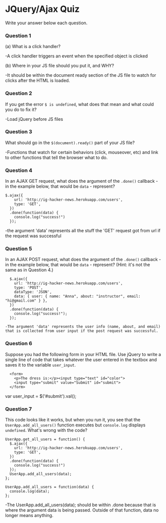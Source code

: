 # JQuery/Ajax Quiz

Write your answer below each question.

### Question 1
(a) What is a click handler?

-A click handler triggers an event when the specified object is clicked

(b) Where in your JS file should you put it, and WHY?

-It should be within the document ready section of the JS file to watch for clicks after the HTML is loaded.

### Question 2
If you get the error `$ is undefined`, what does that mean and what could you do to fix it?

-Load jQuery before JS files

### Question 3
What should go in the `$(document).ready()` part of your JS file?

-Functions that watch for certain behaviors (click, mouseover, etc) and link to other functions that tell the browser what to do.

### Question 4
In an AJAX GET request, what does the argument of the `.done()` callback - in the example below, that would be `data` - represent?

```
$.ajax({
    url: 'http://ig-hacker-news.herokuapp.com/users',
    type: 'GET',
  })
  .done(function(data) {
    console.log("success!")
  });
```

-the argument 'data' represents all the stuff the 'GET' request got from url if the request was successful

### Question 5
In an AJAX POST request, what does the argument of the `.done()` callback - in the example below, that would be `data` - represent? (Hint: it's not the same as in Question 4.)

```
  $.ajax({
    url: 'http://ig-hacker-news.herokuapp.com/users',
    type: 'POST',
    dataType: 'JSON',
    data: { user: { name: "Anna", about: "instructor", email: "hi@gmail.com" } },
  })
  .done(function(data) {
    console.log("success!");
  });

-The argument 'data' represents the user info (name, about, and email) that is collected from user input if the post request was successful.

```
### Question 6
Suppose you had the following form in your HTML file. Use jQuery to write a single line of code that takes whatever the user entered in the textbox and saves it to the variable `user_input`.

```
  <form>
    <p>The dress is:</p><input type="text" id="color">
    <input type="submit" value="Submit" id="submit">
  </form>
```

  var user_input = $('#submit').val();


### Question 7
This code looks like it works, but when you run it, you see that the `UserApp.add_all_users()` function executes but `console.log` displays `undefined`. What's wrong with the code?

```
UserApp.get_all_users = function() {
  $.ajax({
    url: 'http://ig-hacker-news.herokuapp.com/users',
    type: 'GET',
  })
  .done(function(data) {
    console.log("success!")
  });
  UserApp.add_all_users(data);
};

UserApp.add_all_users = function(data) {
  console.log(data);
};
```

-The UserApp.add_all_users(data); should be within .done because that is where the argument data is being passed. Outside of that function, data no longer means anything.



